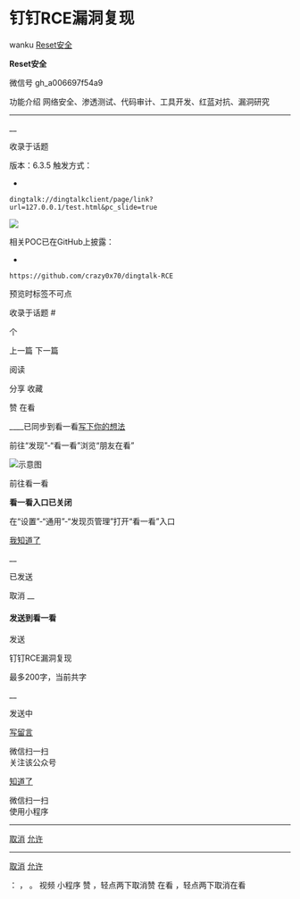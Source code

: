 #  钉钉RCE漏洞复现

wanku  [ Reset安全 ](javascript:void\(0\);)

**Reset安全** ![]()

微信号 gh_a006697f54a9

功能介绍 网络安全、渗透测试、代码审计、工具开发、红蓝对抗、漏洞研究

____

__

收录于话题

版本：6.3.5 触发方式：

  * 

    
    
    dingtalk://dingtalkclient/page/link?url=127.0.0.1/test.html&pc_slide=true

![](https://gitee.com/fuli009/images/raw/master/public/20220216213016.png)

相关POC已在GitHub上披露：  

  * 

    
    
    https://github.com/crazy0x70/dingtalk-RCE

预览时标签不可点

收录于话题 #

 个

上一篇 下一篇

阅读

分享 收藏

赞 在看

____已同步到看一看[写下你的想法](javascript:;)

前往“发现”-“看一看”浏览“朋友在看”

![示意图](//res.wx.qq.com/mmbizwap/zh_CN/htmledition/images/pic/appmsg/pic_like_comment55871f.png)

前往看一看

**看一看入口已关闭**

在“设置”-“通用”-“发现页管理”打开“看一看”入口

[我知道了](javascript:;)

__

已发送

取消 __

####  发送到看一看

发送

钉钉RCE漏洞复现

最多200字，当前共字

__

发送中

[写留言](javascript:;)

微信扫一扫  
关注该公众号

[知道了](javascript:;)

微信扫一扫  
使用小程序

****

[取消](javascript:void\(0\);) [允许](javascript:void\(0\);)

****

[取消](javascript:void\(0\);) [允许](javascript:void\(0\);)

： ， 。 视频 小程序 赞 ，轻点两下取消赞 在看 ，轻点两下取消在看

